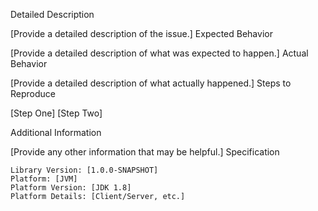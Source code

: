 

Detailed Description

[Provide a detailed description of the issue.] Expected Behavior

[Provide a detailed description of what was expected to happen.] Actual Behavior

[Provide a detailed description of what actually happened.] Steps to Reproduce

[Step One] [Step Two]

Additional Information

[Provide any other information that may be helpful.] Specification

    Library Version: [1.0.0-SNAPSHOT]
    Platform: [JVM]
    Platform Version: [JDK 1.8]
    Platform Details: [Client/Server, etc.]